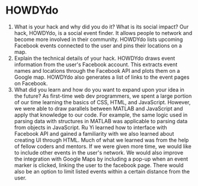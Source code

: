# HOWDYdo

1. What is your hack and why did you do it? What is its social impact?
	Our hack, HOWDYdo, is a social event finder. It allows people to network and become more involved in their community. HOWDYdo lists upcoming Facebook events connected to the user and pins their locations on a map.
2. Explain the technical details of your hack.
	HOWDYdo draws event information from the user's Facebook account. This extracts event names and locations through the Facebook API and plots them on a Google map. HOWDYdo also generates a list of links to the event pages on Facebook.
3. What did you learn and how do you want to expand upon your idea in the future?
	As first-time web dev programmers, we spent a large portion of our time learning the basics of CSS, HTML, and JavaScript. However, we were able to draw parallels between MATLAB and JavaScript and apply that knowledge to our code. For example, the same logic used in parsing data with structures in MATLAB was applicable to parsing data from objects in JavaScript. Ru Yi learned how to interface with Facebook API and gained a familiarity with we also learned about creating UI through HTML. Much of what we learned was from the help of fellow coders and mentors.
	If we were given more time, we would like to include other events in the user's network.
	We would also improve the integration with Google Maps by including a pop-up when an event marker is clicked, linking the user to the facebook page. There would also be an option to limit listed events within a certain distance from the user.

